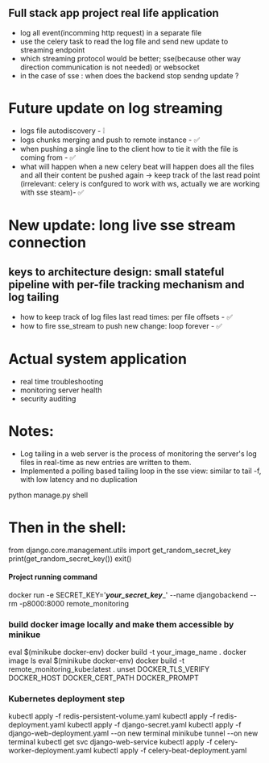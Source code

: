 ## Full stack app project real life application
- log all event(incomming http request) in a separate file
- use the celery task to read the log file and send new update to streaming endpoint
- which streaming protocol would be better; sse(because other way direction communication is not needed) or websocket
- in the case of sse : when does the backend stop sendng update ?

# Future update on log streaming
- logs file autodiscovery - ❕
- logs chunks merging and push to remote instance - ✅
- when pushing a single line to the client how to tie it with the file is coming from - ✅
- what will happen when a new celery beat will happen does all the files and all their content be pushed again -> keep track of the last read point (irrelevant: celery is confgured to work with ws, actually we are working with sse steam)- ✅

# New update: long live sse stream connection
## keys to architecture design: small stateful pipeline with per-file tracking mechanism and log tailing
- how to keep track of log files last read times: per file offsets - ✅
- how to fire sse_stream to push new change: loop forever - ✅

# Actual system application
- real time troubleshooting
- monitoring server health
- security auditing

# Notes:
- Log tailing in a web server is the process of monitoring the server's log files in real-time as new entries are written to them.
- Implemented a polling based tailing loop in the sse view: similar to tail -f, with low latency and no duplication


python manage.py shell
# Then in the shell:
from django.core.management.utils import get_random_secret_key
print(get_random_secret_key())
exit()


#### Project running command
docker run -e SECRET_KEY='___your_secret_key____' --name djangobackend --rm -p8000:8000 remote_monitoring

### build docker image locally and make them accessible by minikue
eval $(minikube docker-env)
docker build -t your_image_name .
docker image ls
eval $(minikube docker-env)
docker build -t remote_monitoring_kube:latest .
unset DOCKER_TLS_VERIFY DOCKER_HOST DOCKER_CERT_PATH DOCKER_PROMPT

### Kubernetes deployment step
kubectl apply -f redis-persistent-volume.yaml
kubectl apply -f redis-deployment.yaml
kubectl apply -f django-secret.yaml
kubectl apply -f django-web-deployment.yaml
--on new terminal
minikube tunnel
--on new terminal
kubectl get svc django-web-service
kubectl apply -f celery-worker-deployment.yaml
kubectl apply -f celery-beat-deployment.yaml


